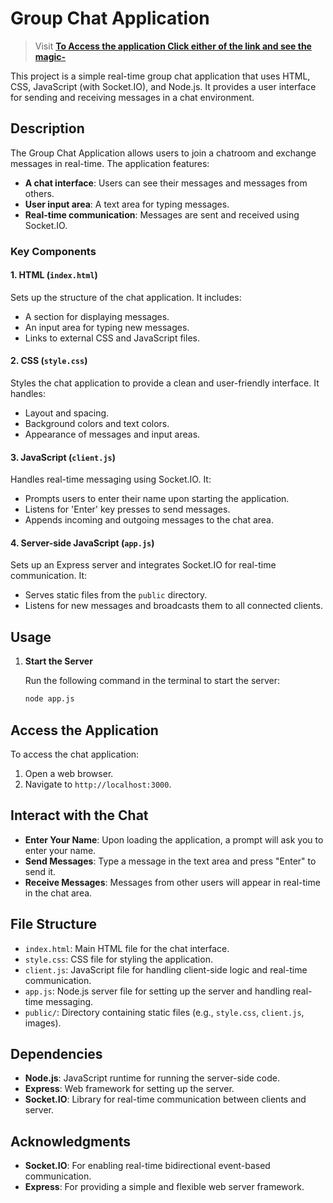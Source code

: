 # Group Chat Application

> Visit **[To Access the application Click either of the link and see the magic](https://chatapp-roan-theta.vercel.app/)[-](https://lucy-chatapp.onrender.com/)**

This project is a simple real-time group chat application that uses HTML, CSS, JavaScript (with Socket.IO), and Node.js. It provides a user interface for sending and receiving messages in a chat environment.

## Description

The Group Chat Application allows users to join a chatroom and exchange messages in real-time. The application features:

- **A chat interface**: Users can see their messages and messages from others.
- **User input area**: A text area for typing messages.
- **Real-time communication**: Messages are sent and received using Socket.IO.

### Key Components

#### 1. **HTML (`index.html`)**

Sets up the structure of the chat application. It includes:
- A section for displaying messages.
- An input area for typing new messages.
- Links to external CSS and JavaScript files.

#### 2. **CSS (`style.css`)**

Styles the chat application to provide a clean and user-friendly interface. It handles:
- Layout and spacing.
- Background colors and text colors.
- Appearance of messages and input areas.

#### 3. **JavaScript (`client.js`)**

Handles real-time messaging using Socket.IO. It:
- Prompts users to enter their name upon starting the application.
- Listens for 'Enter' key presses to send messages.
- Appends incoming and outgoing messages to the chat area.

#### 4. **Server-side JavaScript (`app.js`)**

Sets up an Express server and integrates Socket.IO for real-time communication. It:
- Serves static files from the `public` directory.
- Listens for new messages and broadcasts them to all connected clients.

## Usage

1. **Start the Server**

   Run the following command in the terminal to start the server:

   ```bash
   node app.js

## Access the Application

To access the chat application:

1. Open a web browser.
2. Navigate to `http://localhost:3000`.

## Interact with the Chat

- **Enter Your Name**: Upon loading the application, a prompt will ask you to enter your name.
- **Send Messages**: Type a message in the text area and press "Enter" to send it.
- **Receive Messages**: Messages from other users will appear in real-time in the chat area.

## File Structure

- `index.html`: Main HTML file for the chat interface.
- `style.css`: CSS file for styling the application.
- `client.js`: JavaScript file for handling client-side logic and real-time communication.
- `app.js`: Node.js server file for setting up the server and handling real-time messaging.
- `public/`: Directory containing static files (e.g., `style.css`, `client.js`, images).

## Dependencies

- **Node.js**: JavaScript runtime for running the server-side code.
- **Express**: Web framework for setting up the server.
- **Socket.IO**: Library for real-time communication between clients and server.

## Acknowledgments

- **Socket.IO**: For enabling real-time bidirectional event-based communication.
- **Express**: For providing a simple and flexible web server framework.

   


